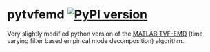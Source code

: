 # pytvfemd [![PyPI version](https://badge.fury.io/py/pytvfemd.svg)](https://badge.fury.io/py/pytvfemd)

Very slightly modified python version of the [MATLAB TVF-EMD](https://it.mathworks.com/matlabcentral/fileexchange/63300-time-varying-filter-based-empirical-mode-decomposition-tvf-emd) (time varying filter based empirical mode decomposition) algorithm.

